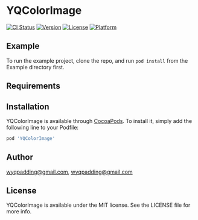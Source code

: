 # YQColorImage

[![CI Status](https://img.shields.io/travis/wyqpadding@gmail.com/YQColorImage.svg?style=flat)](https://travis-ci.org/wyqpadding@gmail.com/YQColorImage)
[![Version](https://img.shields.io/cocoapods/v/YQColorImage.svg?style=flat)](https://cocoapods.org/pods/YQColorImage)
[![License](https://img.shields.io/cocoapods/l/YQColorImage.svg?style=flat)](https://cocoapods.org/pods/YQColorImage)
[![Platform](https://img.shields.io/cocoapods/p/YQColorImage.svg?style=flat)](https://cocoapods.org/pods/YQColorImage)

## Example

To run the example project, clone the repo, and run `pod install` from the Example directory first.

## Requirements

## Installation

YQColorImage is available through [CocoaPods](https://cocoapods.org). To install
it, simply add the following line to your Podfile:

```ruby
pod 'YQColorImage'
```

## Author

wyqpadding@gmail.com, wyqpadding@gmail.com

## License

YQColorImage is available under the MIT license. See the LICENSE file for more info.
